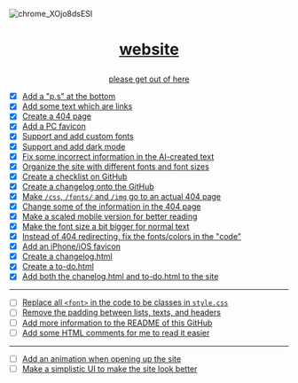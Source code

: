 ![chrome_XOjo8dsESI](https://user-images.githubusercontent.com/73033672/235484971-2de08f69-cefa-4367-8d59-b627eed03ff5.png)
<h1><p align="center"><a href="https://icrazeis.gay">website</p></h1>
<p align="center">please get out of here</p>

- [x] Add a "p.s" at the bottom
- [x] Add some text which are links
- [x] Create a 404 page
- [x] Add a PC favicon
- [x] Support and add custom fonts
- [x] Support and add dark mode
- [x] Fix some incorrect information in the AI-created text
- [x] Organize the site with different fonts and font sizes
- [x] Create a checklist on GitHub
- [x] Create a changelog onto the GitHub
- [x] Make `/css`, `/fonts/` and `/img` go to an actual 404 page
- [x] Change some of the information in the 404 page
- [x] Make a scaled mobile version for better reading
- [x] Make the font size a bit bigger for normal text
- [x] Instead of 404 redirecting, fix the fonts/colors in the "code"
- [x] Add an iPhone/iOS favicon
- [x] Create a changelog.html
- [x] Create a to-do.html
- [x] Add both the chanelog.html and to-do.html to the site
***
- [ ] Replace all `<font>` in the code to be classes in `style.css`
- [ ] Remove the padding between lists, texts, and headers
- [ ] Add more information to the README of this GitHub
- [ ] Add some HTML comments for me to read it easier
***
- [ ] Add an animation when opening up the site
- [ ] Make a simplistic UI to make the site look better
